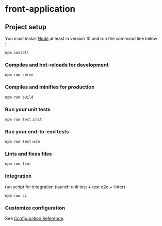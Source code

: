 # front-application

## Project setup
You must install [Node](https://nodejs.org/en/download/) at least in version 10
and run the command line below :
```
npm install
```

### Compiles and hot-reloads for development
```
npm run serve
```

### Compiles and minifies for production
```
npm run build
```

### Run your unit tests
```
npm run test:unit
```

### Run your end-to-end tests
```
npm run test:e2e
```

### Lints and fixes files
```
npm run lint
```
### Integration
run script for integration (launch unit test + test e2e + linter)
```
npm run ci
```

### Customize configuration
See [Configuration Reference](https://cli.vuejs.org/config/).

